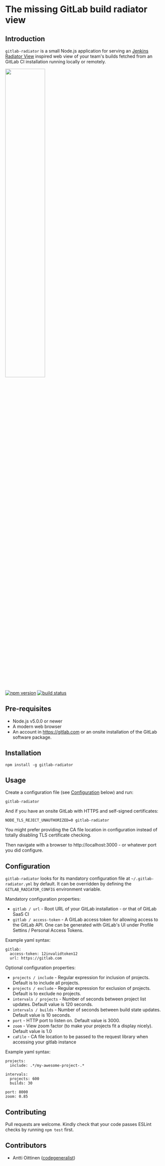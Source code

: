# The missing GitLab build radiator view

## Introduction

```gitlab-radiator``` is a small Node.js application for serving an [Jenkins Radiator View](https://wiki.jenkins-ci.org/display/JENKINS/Radiator+View+Plugin) inspired web view of your team's builds fetched from an GitLab CI installation running locally or remotely.

<img src="https://raw.github.com/heikkipora/gitlab-radiator/master/screenshot.png" width="50%">

[![npm version](https://badge.fury.io/js/gitlab-radiator.svg)](https://badge.fury.io/js/gitlab-radiator)
[![build status](https://travis-ci.org/heikkipora/gitlab-radiator.svg?branch=master)](https://travis-ci.org/heikkipora/gitlab-radiator)

## Pre-requisites

- Node.js v5.0.0 or newer
- A modern web browser
- An account in https://gitlab.com or an onsite installation of the GitLab software package.

## Installation

    npm install -g gitlab-radiator

## Usage

Create a configuration file (see [Configuration](#configuration) below) and run:

    gitlab-radiator

And if you have an onsite GitLab with HTTPS and self-signed certificates:

    NODE_TLS_REJECT_UNAUTHORIZED=0 gitlab-radiator

You might prefer providing the CA file location in configuration instead of totally disabling TLS certificate checking.

Then navigate with a browser to http://localhost:3000 - or whatever port you did configure.

## Configuration

```gitlab-radiator``` looks for its mandatory configuration file at ```~/.gitlab-radiator.yml``` by default.
It can be overridden by defining the ```GITLAB_RADIATOR_CONFIG``` environment variable.

Mandatory configuration properties:

- ```gitlab / url``` - Root URL of your GitLab installation - or that of GitLab SaaS CI
- ```gitlab / access-token``` - A GitLab access token for allowing access to the GitLab API. One can be generated with GitLab's UI under Profile Settins / Personal Access Tokens.

Example yaml syntax:

```
gitlab:
  access-token: 12invalidtoken12
  url: https://gitlab.com
```

Optional configuration properties:

- ```projects / include``` - Regular expression for inclusion of projects. Default is to include all projects.
- ```projects / exclude``` - Regular expression for exclusion of projects. Default is to exclude no projects.
- ```intervals / projects``` - Number of seconds between project list updates. Default value is 120 seconds.
- ```intervals / builds``` -  Number of seconds between build state updates. Default value is 10 seconds.
- ```port``` - HTTP port to listen on. Default value is 3000.
- ```zoom``` - View zoom factor (to make your projects fit a display nicely). Default value is 1.0
- ```caFile``` - CA file location to be passed to the request library when accessing your gitlab instance

Example yaml syntax:

```
projects:
  include: .*/my-awesome-project-.*

intervals:
  projects: 600
  builds: 30

port: 8000
zoom: 0.85
```

## Contributing

Pull requests are welcome. Kindly check that your code passes ESLint checks by running ```npm test``` first.

## Contributors
 - Antti Oittinen ([codegeneralist](https://github.com/codegeneralist))
